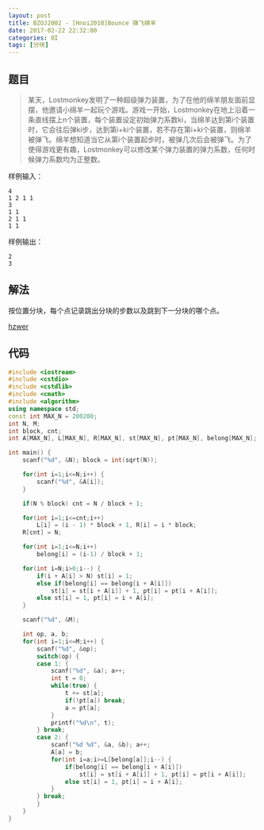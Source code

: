 ```yaml
---
layout: post
title: BZOJ2002 - [Hnoi2010]Bounce 弹飞绵羊
date: 2017-02-22 22:32:00
categories: OI
tags: [分块]
---
```


## 题目
> 某天，Lostmonkey发明了一种超级弹力装置，为了在他的绵羊朋友面前显摆，他邀请小绵羊一起玩个游戏。游戏一开始，Lostmonkey在地上沿着一条直线摆上n个装置，每个装置设定初始弹力系数ki，当绵羊达到第i个装置时，它会往后弹ki步，达到第i+ki个装置，若不存在第i+ki个装置，则绵羊被弹飞。绵羊想知道当它从第i个装置起步时，被弹几次后会被弹飞。为了使得游戏更有趣，Lostmonkey可以修改某个弹力装置的弹力系数，任何时候弹力系数均为正整数。

样例输入：
```
4
1 2 1 1
3
1 1
2 1 1
1 1
```

样例输出：
```
2
3
```

## 解法
按位置分块，每个点记录跳出分块的步数以及跳到下一分块的哪个点。

[hzwer](http://hzwer.com/3505.html)

## 代码
```cpp
#include <iostream>
#include <cstdio>
#include <cstdlib>
#include <cmath>
#include <algorithm>
using namespace std;
const int MAX_N = 200200;
int N, M;
int block, cnt;
int A[MAX_N], L[MAX_N], R[MAX_N], st[MAX_N], pt[MAX_N], belong[MAX_N];

int main() {
    scanf("%d", &N); block = int(sqrt(N));

    for(int i=1;i<=N;i++) {
        scanf("%d", &A[i]);
    }

    if(N % block) cnt = N / block + 1;

    for(int i=1;i<=cnt;i++)
        L[i] = (i - 1) * block + 1, R[i] = i * block;
    R[cnt] = N;

    for(int i=1;i<=N;i++)
        belong[i] = (i-1) / block + 1;

    for(int i=N;i>0;i--) {
        if(i + A[i] > N) st[i] = 1;
        else if(belong[i] == belong[i + A[i]])
            st[i] = st[i + A[i]] + 1, pt[i] = pt[i + A[i]];
        else st[i] = 1, pt[i] = i + A[i];
    }

    scanf("%d", &M);

    int op, a, b;
    for(int i=1;i<=M;i++) {
        scanf("%d", &op);
        switch(op) {
        case 1: {
            scanf("%d", &a); a++;
            int t = 0;
            while(true) {
                t += st[a];
                if(!pt[a]) break;
                a = pt[a];
            }
            printf("%d\n", t);
        } break;
        case 2: {
            scanf("%d %d", &a, &b); a++;
            A[a] = b;
            for(int i=a;i>=L[belong[a]];i--) {
                if(belong[i] == belong[i + A[i]])
                    st[i] = st[i + A[i]] + 1, pt[i] = pt[i + A[i]];
                else st[i] = 1, pt[i] = i + A[i];
            }
        } break;
        }
    }
}
```
